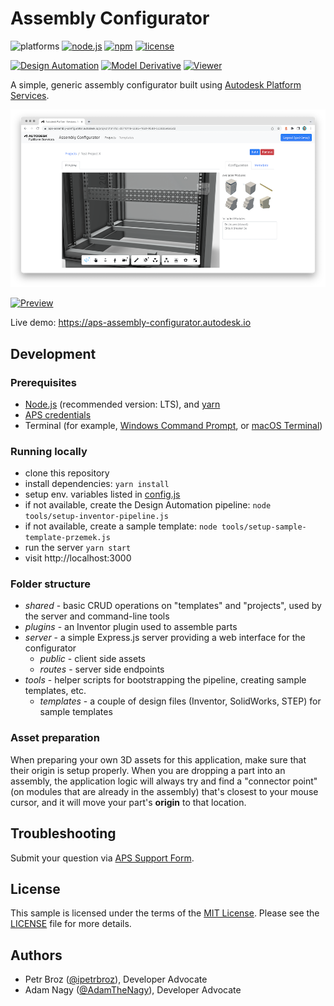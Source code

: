 # Assembly Configurator

![platforms](https://img.shields.io/badge/platform-windows%20%7C%20osx%20%7C%20linux-lightgray.svg)
[![node.js](https://img.shields.io/badge/node.js-16.17-blue.svg)](https://nodejs.org)
[![npm](https://img.shields.io/badge/npm-8.15-blue.svg)](https://www.npmjs.com/)
[![license](https://img.shields.io/:license-mit-green.svg)](https://opensource.org/licenses/MIT)

[![Design Automation](https://img.shields.io/badge/Design%20Automation-v3-green.svg)](https://aps.autodesk.com/en/docs/design-automation/v3/developers_guide/overview/)
[![Model Derivative](https://img.shields.io/badge/Model%20Derivative-v2-green.svg)](https://aps.autodesk.com/en/docs/model-derivative/v2/overview/)
[![Viewer](https://img.shields.io/badge/Viewer-v7-green.svg)](https://aps.autodesk.com/en/docs/viewer/v7/developers_guide/overview/)

A simple, generic assembly configurator built using [Autodesk Platform Services](https://aps.autodesk.com).

![thumbnail](./thumbnail.png)

[![Preview](https://img.youtube.com/vi/Jz3izhFTEps/0.jpg)](https://www.youtube.com/watch?v=Jz3izhFTEps "Configurator Demo")

Live demo: https://aps-assembly-configurator.autodesk.io

## Development

### Prerequisites

- [Node.js](https://nodejs.org/en/download) (recommended version: LTS), and [yarn](https://yarnpkg.com)
- [APS credentials](https://forge.autodesk.com/en/docs/oauth/v2/tutorials/create-app)
- Terminal (for example, [Windows Command Prompt](https://en.wikipedia.org/wiki/Cmd.exe), or [macOS Terminal](https://support.apple.com/guide/terminal/welcome/mac))

### Running locally

- clone this repository
- install dependencies: `yarn install`
- setup env. variables listed in [config.js](./config.js)
- if not available, create the Design Automation pipeline: `node tools/setup-inventor-pipeline.js`
- if not available, create a sample template: `node tools/setup-sample-template-przemek.js`
- run the server `yarn start`
- visit http://localhost:3000

### Folder structure

- _shared_ - basic CRUD operations on "templates" and "projects", used by the server and command-line tools
- _plugins_ - an Inventor plugin used to assemble parts
- _server_ - a simple Express.js server providing a web interface for the configurator
  - _public_ - client side assets
  - _routes_ - server side endpoints
- _tools_ - helper scripts for bootstrapping the pipeline, creating sample templates, etc.
  - _templates_ - a couple of design files (Inventor, SolidWorks, STEP) for sample templates

### Asset preparation

When preparing your own 3D assets for this application, make sure that their origin is
setup properly. When you are dropping a part into an assembly, the application logic
will always try and find a "connector point" (on modules that are already in the assembly)
that's closest to your mouse cursor, and it will move your part's **origin** to that location.

## Troubleshooting

Submit your question via [APS Support Form](https://aps.autodesk.com/en/support/get-help).

## License

This sample is licensed under the terms of the [MIT License](http://opensource.org/licenses/MIT).
Please see the [LICENSE](LICENSE) file for more details.

## Authors

- Petr Broz ([@ipetrbroz](https://twitter.com/ipetrbroz)), Developer Advocate
- Adam Nagy ([@AdamTheNagy](https://twitter.com/AdamTheNagy)), Developer Advocate
